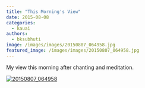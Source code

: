```yaml
---
title: "This Morning's View"
date: 2015-08-08
categories: 
  - kauai
authors: 
  - bksubhuti
image: /images/images/20150807_064958.jpg
featured_image: /images/images/20150807_064958.jpg
---
```


My view this morning after chanting and meditation.

[![20150807_064958](/images/20150807_064958.jpg)](/images/2015/08/20150807_064958.jpg)